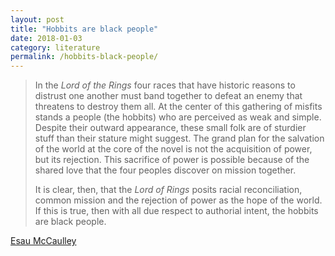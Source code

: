 ```yaml
---
layout: post
title: "Hobbits are black people"
date: 2018-01-03
category: literature
permalink: /hobbits-black-people/
---
```


> In the *Lord of the Rings* four races that have historic reasons to distrust one another must band together to defeat an enemy that threatens to destroy them all.  At the center of this gathering of misfits stands a people (the hobbits) who are perceived as weak and simple. Despite their outward appearance, these small folk are of sturdier stuff than their stature might suggest.  The grand plan for the salvation of the world at the core of the novel is not the acquisition of power, but its rejection. This sacrifice of power is possible because of the shared love that the four peoples discover on mission together.
>
> It is clear, then, that the *Lord of Rings* posits racial reconciliation, common mission and the rejection of power as the hope of the world.  If this is true, then with all due respect to authorial intent, the hobbits are black people.

[Esau McCaulley](esaumccaulley.com/2017/04/26/black-christians-and-frodos-wound/)
